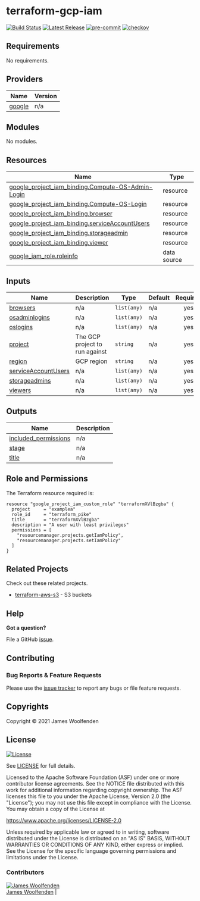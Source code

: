 # terraform-gcp-iam

[![Build Status](https://github.com/JamesWoolfenden/terraform-gcp-iamworkflows/Verify%20and%20Bump/badge.svg?branch=master)](https://github.com/JamesWoolfenden/terraform-gcp-iam)
[![Latest Release](https://img.shields.io/github/release/JamesWoolfenden/terraform-gcp-iam.svg)](https://github.com/JamesWoolfenden/terraform-gcp-iam/releases/latest)
[![pre-commit](https://img.shields.io/badge/pre--commit-enabled-brightgreen?logo=pre-commit&logoColor=white)](https://github.com/pre-commit/pre-commit)
[![checkov](https://img.shields.io/badge/checkov-verified-brightgreen)](https://www.checkov.io/)

<!-- BEGINNING OF PRE-COMMIT-TERRAFORM DOCS HOOK -->
## Requirements

No requirements.

## Providers

| Name | Version |
|------|---------|
| <a name="provider_google"></a> [google](#provider\_google) | n/a |

## Modules

No modules.

## Resources

| Name | Type |
|------|------|
| [google_project_iam_binding.Compute-OS-Admin-Login](https://registry.terraform.io/providers/hashicorp/google/latest/docs/resources/project_iam_binding) | resource |
| [google_project_iam_binding.Compute-OS-Login](https://registry.terraform.io/providers/hashicorp/google/latest/docs/resources/project_iam_binding) | resource |
| [google_project_iam_binding.browser](https://registry.terraform.io/providers/hashicorp/google/latest/docs/resources/project_iam_binding) | resource |
| [google_project_iam_binding.serviceAccountUsers](https://registry.terraform.io/providers/hashicorp/google/latest/docs/resources/project_iam_binding) | resource |
| [google_project_iam_binding.storageadmin](https://registry.terraform.io/providers/hashicorp/google/latest/docs/resources/project_iam_binding) | resource |
| [google_project_iam_binding.viewer](https://registry.terraform.io/providers/hashicorp/google/latest/docs/resources/project_iam_binding) | resource |
| [google_iam_role.roleinfo](https://registry.terraform.io/providers/hashicorp/google/latest/docs/data-sources/iam_role) | data source |

## Inputs

| Name | Description | Type | Default | Required |
|------|-------------|------|---------|:--------:|
| <a name="input_browsers"></a> [browsers](#input\_browsers) | n/a | `list(any)` | n/a | yes |
| <a name="input_osadminlogins"></a> [osadminlogins](#input\_osadminlogins) | n/a | `list(any)` | n/a | yes |
| <a name="input_oslogins"></a> [oslogins](#input\_oslogins) | n/a | `list(any)` | n/a | yes |
| <a name="input_project"></a> [project](#input\_project) | The GCP project to run against | `string` | n/a | yes |
| <a name="input_region"></a> [region](#input\_region) | GCP region | `string` | n/a | yes |
| <a name="input_serviceAccountUsers"></a> [serviceAccountUsers](#input\_serviceAccountUsers) | n/a | `list(any)` | n/a | yes |
| <a name="input_storageadmins"></a> [storageadmins](#input\_storageadmins) | n/a | `list(any)` | n/a | yes |
| <a name="input_viewers"></a> [viewers](#input\_viewers) | n/a | `list(any)` | n/a | yes |

## Outputs

| Name | Description |
|------|-------------|
| <a name="output_included_permissions"></a> [included\_permissions](#output\_included\_permissions) | n/a |
| <a name="output_stage"></a> [stage](#output\_stage) | n/a |
| <a name="output_title"></a> [title](#output\_title) | n/a |
<!-- END OF PRE-COMMIT-TERRAFORM DOCS HOOK -->

## Role and Permissions

<!-- BEGINNING OF PRE-COMMIT-PIKE DOCS HOOK -->
The Terraform resource required is:

```golang
resource "google_project_iam_custom_role" "terraformXVlBzgba" {
  project     = "examplea"
  role_id     = "terraform_pike"
  title       = "terraformXVlBzgba"
  description = "A user with least privileges"
  permissions = [
    "resourcemanager.projects.getIamPolicy",
    "resourcemanager.projects.setIamPolicy"
  ]
}

```
<!-- END OF PRE-COMMIT-PIKE DOCS HOOK -->

## Related Projects

Check out these related projects.

- [terraform-aws-s3](https://github.com/jameswoolfenden/terraform-aws-s3) - S3 buckets

## Help

**Got a question?**

File a GitHub [issue](https://github.com/JamesWoolfenden/terraform-gcp-iam/issues).

## Contributing

### Bug Reports & Feature Requests

Please use the [issue tracker](https://github.com/JamesWoolfenden/terraform-gcp-iam/issues) to report any bugs or file feature requests.

## Copyrights

Copyright © 2021 James Woolfenden

## License

[![License](https://img.shields.io/badge/License-Apache%202.0-blue.svg)](https://opensource.org/licenses/Apache-2.0)

See [LICENSE](LICENSE) for full details.

Licensed to the Apache Software Foundation (ASF) under one
or more contributor license agreements. See the NOTICE file
distributed with this work for additional information
regarding copyright ownership. The ASF licenses this file
to you under the Apache License, Version 2.0 (the
"License"); you may not use this file except in compliance
with the License. You may obtain a copy of the License at

<https://www.apache.org/licenses/LICENSE-2.0>

Unless required by applicable law or agreed to in writing,
software distributed under the License is distributed on an
"AS IS" BASIS, WITHOUT WARRANTIES OR CONDITIONS OF ANY
KIND, either express or implied. See the License for the
specific language governing permissions and limitations
under the License.

### Contributors

[![James Woolfenden][jameswoolfenden_avatar]][jameswoolfenden_homepage]<br/>[James Woolfenden][jameswoolfenden_homepage] |

[jameswoolfenden_homepage]: https://github.com/jameswoolfenden
[jameswoolfenden_avatar]: https://github.com/jameswoolfenden.png?size=150
